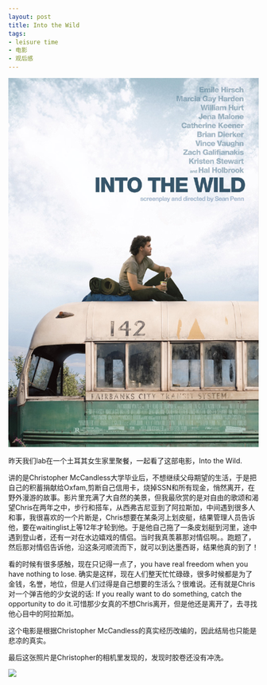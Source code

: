 ```yaml
---
layout: post
title: Into the Wild
tags:
- leisure time
- 电影
- 观后感
---
```


![](/images/2010/07/into_the_wild_movie_poster.jpg)

昨天我们lab在一个土耳其女生家里聚餐，一起看了这部电影，Into the Wild.

讲的是Christopher McCandless大学毕业后，不想继续父母期望的生活，于是把自己的积蓄捐献给Oxfam,剪断自己信用卡，烧掉SSN和所有现金，悄然离开，在野外漫游的故事。影片里充满了大自然的美景，但我最欣赏的是对自由的歌颂和渴望Chris在两年之中，步行和搭车，从西弗吉尼亚到了阿拉斯加，中间遇到很多人和事，我很喜欢的一个片断是，Chris想要在某条河上划皮艇，结果管理人员告诉他，要在waitinglist上等12年才轮到他。于是他自己拖了一条皮划艇到河里，途中遇到登山者，还有一对在水边嬉戏的情侣。当时我真羡慕那对情侣啊。。跑题了，然后那对情侣告诉他，沿这条河顺流而下，就可以到达墨西哥，结果他真的到了！

看的时候有很多感触，现在只记得一点了，you have real freedom when you have nothing to lose. 确实是这样，现在人们整天忙忙碌碌，很多时候都是为了金钱，名誉，地位，但是人们过得是自己想要的生活么？很难说。还有就是Chris对一个弹吉他的少女说的话: If you really want to do something, catch the opportunity to do it.可惜那少女真的不想Chris离开，但是他还是离开了，去寻找他心目中的阿拉斯加。

这个电影是根据Christopher McCandless的真实经历改编的，因此结局也只能是悲凉的真实。

最后这张照片是Christopher的相机里发现的，发现时胶卷还没有冲洗。

![](http://azaleasays.files.wordpress.com/2008/03/chris_mccandless.jpg)
